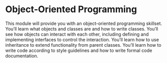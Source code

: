 # Object-Oriented Programming
This module will provide you with an object-oriented programming skillset. You’ll learn what
objects and classes are and how to write classes.
You’ll see how objects can interact with each
other, including defining and implementing
interfaces to control the interaction. You’ll learn
how to use inheritance to extend functionality
from parent classes. You’ll learn how to write
code according to style guidelines and how
to write formal code documentation.
